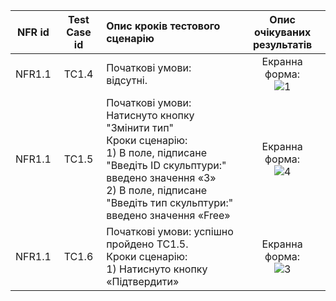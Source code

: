 |NFR id|Test Case id|Опис кроків тестового сценарію|Опис очікуваних результатів|
|:-:|:-:|:-|:-:|
|NFR1.1|TC1.4|Початкові умови: відсутні. <br> |Екранна форма: <br> ![1](https://user-images.githubusercontent.com/77440017/201494461-f14924ef-7d7a-4914-b750-178e41446318.jpg)
|NFR1.1|TC1.5|Початкові умови: Натиснуто кнопку "Змінити тип" <br> Кроки сценарію: <br> 1) В поле, підписане "Введіть ID скульптури:" введено значення «3» <br> 2) В поле, підписане "Введіть тип скульптури:" введено значення «Free» |Екранна форма: <br> ![4](https://user-images.githubusercontent.com/77440017/201494677-6ef1887d-322d-4ea3-99fe-6d5cd0e46484.jpg)
|NFR1.1|TC1.6|Початкові умови: успішно пройдено TC1.5. <br> Кроки сценарію: <br> 1) Натиснуто кнопку «Підтвердити»|Екранна форма: <br> ![3](https://user-images.githubusercontent.com/77440017/201494482-16211af2-aa4a-4048-b026-ae826353eff5.jpg)





